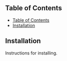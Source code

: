 ## Table of Contents

- [Table of Contents](#table-of-contents)
- [Installation](#installation)

## Installation

Instructions for installing.
